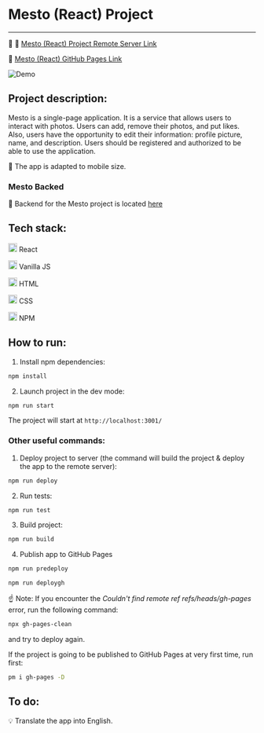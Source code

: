 # Mesto (React) Project
_______
:rocket: :rocket: [Mesto (React) Project Remote Server Link](http://mesto.tatiana.nomoredomains.club/)

:rocket: [Mesto (React) GitHub Pages Link](https://tatianaryzhova.github.io/react-mesto-auth/)

![Demo](demo/mesto_demo.gif)

## Project description:

Mesto is a single-page application. It is a service that allows users to interact with photos. Users can add, remove their photos, and put likes. Also, users have the opportunity to edit their information: profile picture, name, and description. Users should be registered and authorized to be able to use the application.

:iphone: The app is adapted to mobile size.

### Mesto Backed

:link: Backend for the Mesto project is located [here](https://github.com/TatianaRyzhova/express-mesto)

## Tech stack:

<code><img src="https://user-images.githubusercontent.com/56598375/123520153-a45b4d80-d6af-11eb-9e21-3d5ab8752f0f.png" alt="react" width="18px" height="18px"></code> React

<code><img src="https://user-images.githubusercontent.com/56598375/123516727-d794e100-d69d-11eb-9c06-fc90be91e717.png" alt="js" width="18px" height="18px"></code> Vanilla JS

<code><img src="https://user-images.githubusercontent.com/56598375/123514858-3d309f80-d695-11eb-97b4-6a7a1ad2a920.png" alt="html-5" width="18px" height="18px"></code> HTML

<code><img src="https://user-images.githubusercontent.com/56598375/123514865-428dea00-d695-11eb-9808-a5bcd93bbfb5.png" alt="css-3" width="18px" height="18px"></code> CSS

<code><img src="https://user-images.githubusercontent.com/56598375/123520457-13857180-d6b1-11eb-9f29-e742230fafee.png" alt="npm" width="18px" height="18px"></code> NPM

## How to run:

1. Install npm dependencies:

```sh
npm install
```

2. Launch project in the dev mode:

```sh
npm run start
```
The project will start at `http://localhost:3001/`

### Other useful commands:

1. Deploy project to server (the command will build the project & deploy the app to the remote server):

```sh
npm run deploy
```

2. Run tests:

```sh
npm run test
```

3. Build project:

```sh
npm run build
```

4. Publish app to GitHub Pages

```sh
npm run predeploy
```

```sh
npm run deploygh
```

:point_up: Note: If you encounter the _Couldn't find remote ref refs/heads/gh-pages_ error, run the following command:

```sh
npx gh-pages-clean
```
and try to deploy again.

If the project is going to be published to GitHub Pages at very first time, run first:

```sh
pm i gh-pages -D
```

## To do:

:bulb: Translate the app into English.
